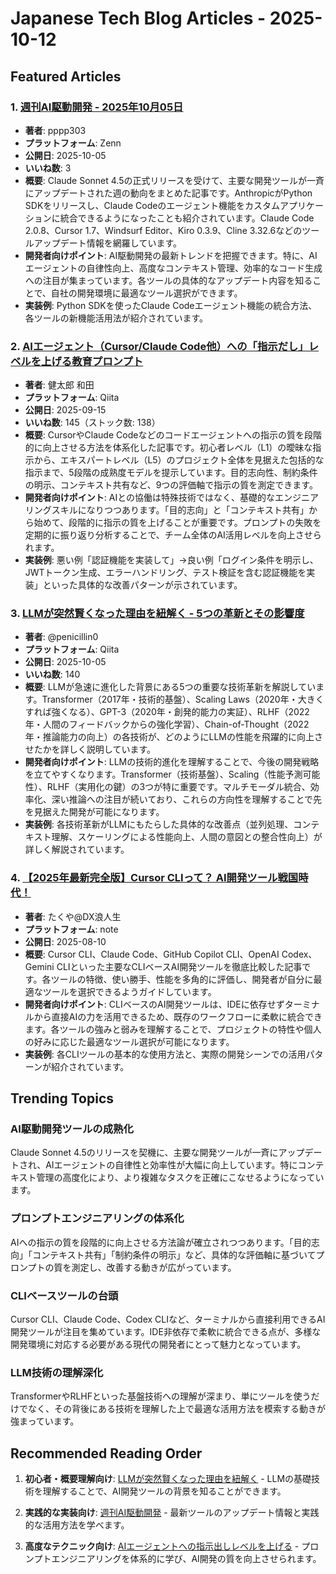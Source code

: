 # Japanese Tech Blog Articles - 2025-10-12

## Featured Articles

### 1. [週刊AI駆動開発 - 2025年10月05日](https://zenn.dev/pppp303/articles/weekly_ai_20251005)
- **著者**: pppp303
- **プラットフォーム**: Zenn
- **公開日**: 2025-10-05
- **いいね数**: 3
- **概要**: Claude Sonnet 4.5の正式リリースを受けて、主要な開発ツールが一斉にアップデートされた週の動向をまとめた記事です。AnthropicがPython SDKをリリースし、Claude Codeのエージェント機能をカスタムアプリケーションに統合できるようになったことも紹介されています。Claude Code 2.0.8、Cursor 1.7、Windsurf Editor、Kiro 0.3.9、Cline 3.32.6などのツールアップデート情報を網羅しています。
- **開発者向けポイント**: AI駆動開発の最新トレンドを把握できます。特に、AIエージェントの自律性向上、高度なコンテキスト管理、効率的なコード生成への注目が集まっています。各ツールの具体的なアップデート内容を知ることで、自社の開発環境に最適なツール選択ができます。
- **実装例**: Python SDKを使ったClaude Codeエージェント機能の統合方法、各ツールの新機能活用法が紹介されています。

### 2. [AIエージェント（Cursor/Claude Code他）への「指示だし」レベルを上げる教育プロンプト](https://qiita.com/WdknWdkn/items/762e9020c9f4e84e3c51)
- **著者**: 健太郎 和田
- **プラットフォーム**: Qiita
- **公開日**: 2025-09-15
- **いいね数**: 145（ストック数: 138）
- **概要**: CursorやClaude Codeなどのコードエージェントへの指示の質を段階的に向上させる方法を体系化した記事です。初心者レベル（L1）の曖昧な指示から、エキスパートレベル（L5）のプロジェクト全体を見据えた包括的な指示まで、5段階の成熟度モデルを提示しています。目的志向性、制約条件の明示、コンテキスト共有など、9つの評価軸で指示の質を測定できます。
- **開発者向けポイント**: AIとの協働は特殊技術ではなく、基礎的なエンジニアリングスキルになりつつあります。「目的志向」と「コンテキスト共有」から始めて、段階的に指示の質を上げることが重要です。プロンプトの失敗を定期的に振り返り分析することで、チーム全体のAI活用レベルを向上させられます。
- **実装例**: 悪い例「認証機能を実装して」→良い例「ログイン条件を明示し、JWTトークン生成、エラーハンドリング、テスト検証を含む認証機能を実装」といった具体的な改善パターンが示されています。

### 3. [LLMが突然賢くなった理由を紐解く - 5つの革新とその影響度](https://qiita.com/penicillin0/items/93898ce5b688103f03f6)
- **著者**: @penicillin0
- **プラットフォーム**: Qiita
- **公開日**: 2025-10-05
- **いいね数**: 140
- **概要**: LLMが急速に進化した背景にある5つの重要な技術革新を解説しています。Transformer（2017年・技術的基盤）、Scaling Laws（2020年・大きくすれば強くなる）、GPT-3（2020年・創発的能力の実証）、RLHF（2022年・人間のフィードバックからの強化学習）、Chain-of-Thought（2022年・推論能力の向上）の各技術が、どのようにLLMの性能を飛躍的に向上させたかを詳しく説明しています。
- **開発者向けポイント**: LLMの技術的進化を理解することで、今後の開発戦略を立てやすくなります。Transformer（技術基盤）、Scaling（性能予測可能性）、RLHF（実用化の鍵）の3つが特に重要です。マルチモーダル統合、効率化、深い推論への注目が続いており、これらの方向性を理解することで先を見据えた開発が可能になります。
- **実装例**: 各技術革新がLLMにもたらした具体的な改善点（並列処理、コンテキスト理解、スケーリングによる性能向上、人間の意図との整合性向上）が詳しく解説されています。

### 4. [【2025年最新完全版】Cursor CLIって？ AI開発ツール戦国時代！](https://note.com/aimasterroad/n/n1337776f259c)
- **著者**: たくや@DX浪人生
- **プラットフォーム**: note
- **公開日**: 2025-08-10
- **概要**: Cursor CLI、Claude Code、GitHub Copilot CLI、OpenAI Codex、Gemini CLIといった主要なCLIベースAI開発ツールを徹底比較した記事です。各ツールの特徴、使い勝手、性能を多角的に評価し、開発者が自分に最適なツールを選択できるようガイドしています。
- **開発者向けポイント**: CLIベースのAI開発ツールは、IDEに依存せずターミナルから直接AIの力を活用できるため、既存のワークフローに柔軟に統合できます。各ツールの強みと弱みを理解することで、プロジェクトの特性や個人の好みに応じた最適なツール選択が可能になります。
- **実装例**: 各CLIツールの基本的な使用方法と、実際の開発シーンでの活用パターンが紹介されています。

## Trending Topics

### AI駆動開発ツールの成熟化
Claude Sonnet 4.5のリリースを契機に、主要な開発ツールが一斉にアップデートされ、AIエージェントの自律性と効率性が大幅に向上しています。特にコンテキスト管理の高度化により、より複雑なタスクを正確にこなせるようになっています。

### プロンプトエンジニアリングの体系化
AIへの指示の質を段階的に向上させる方法論が確立されつつあります。「目的志向」「コンテキスト共有」「制約条件の明示」など、具体的な評価軸に基づいてプロンプトの質を測定し、改善する動きが広がっています。

### CLIベースツールの台頭
Cursor CLI、Claude Code、Codex CLIなど、ターミナルから直接利用できるAI開発ツールが注目を集めています。IDE非依存で柔軟に統合できる点が、多様な開発環境に対応する必要がある現代の開発者にとって魅力となっています。

### LLM技術の理解深化
TransformerやRLHFといった基盤技術への理解が深まり、単にツールを使うだけでなく、その背後にある技術を理解した上で最適な活用方法を模索する動きが強まっています。

## Recommended Reading Order

1. **初心者・概要理解向け**: [LLMが突然賢くなった理由を紐解く](https://qiita.com/penicillin0/items/93898ce5b688103f03f6) - LLMの基礎技術を理解することで、AI開発ツールの背景を知ることができます。

2. **実践的な実装向け**: [週刊AI駆動開発](https://zenn.dev/pppp303/articles/weekly_ai_20251005) - 最新ツールのアップデート情報と実践的な活用方法を学べます。

3. **高度なテクニック向け**: [AIエージェントへの指示出しレベルを上げる](https://qiita.com/WdknWdkn/items/762e9020c9f4e84e3c51) - プロンプトエンジニアリングを体系的に学び、AI開発の質を向上させられます。

